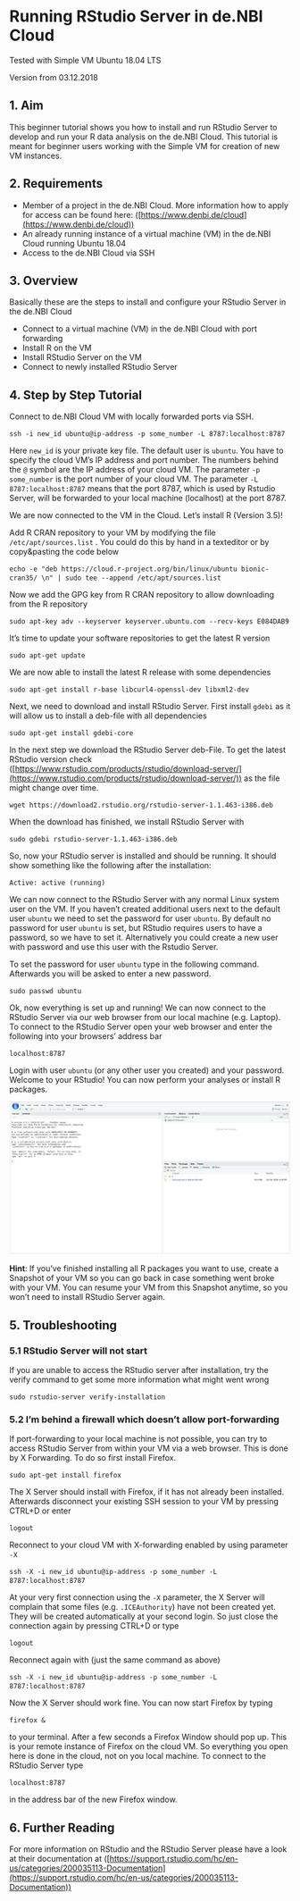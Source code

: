 # Running RStudio Server in de.NBI Cloud
Tested with Simple VM Ubuntu 18.04 LTS

Version from 03.12.2018

## 1. Aim
This beginner tutorial shows you how to install and run RStudio Server to develop and run your R data analysis on the de.NBI Cloud. This tutorial is meant for beginner users working with the Simple VM for creation of new VM instances.

## 2. Requirements
* Member of a project in the de.NBI Cloud. More information how to apply for access can be found here: ([https://www.denbi.de/cloud](https://www.denbi.de/cloud))
* An already running instance of a virtual machine (VM) in the de.NBI Cloud running Ubuntu 18.04
* Access to the de.NBI Cloud via SSH

## 3. Overview
Basically these are the steps to install and configure your RStudio Server in the de.NBI Cloud
* Connect to a virtual machine (VM) in the de.NBI Cloud with port forwarding
* Install R on the VM
* Install RStudio Server on the VM
* Connect to newly installed RStudio Server

## 4. Step by Step Tutorial
Connect to de.NBI Cloud VM with locally forwarded ports via SSH. 

```
ssh -i new_id ubuntu@ip-address -p some_number -L 8787:localhost:8787
```

Here ``new_id`` is your private key file. The default user is ``ubuntu``. You have to specify the cloud VM’s IP address and port number. The numbers behind the ``@`` symbol are the IP address of your cloud VM. The parameter ``-p some_number`` is the port number of your cloud VM. The parameter ``-L 8787:localhost:8787`` means that the port 8787, which is used by Rstudio Server, will be forwarded to your local machine (localhost) at the port 8787.

We are now connected to the VM in the Cloud. Let’s install R (Version 3.5)!

Add R CRAN repository to your VM by modifying the file ``/etc/apt/sources.list`` . You could do this by hand in a texteditor or by copy&pasting the code below

```
echo -e "deb https://cloud.r-project.org/bin/linux/ubuntu bionic-cran35/ \n" | sudo tee --append /etc/apt/sources.list
```

Now we add the GPG key from R CRAN repository to allow downloading from the R repository

```
sudo apt-key adv --keyserver keyserver.ubuntu.com --recv-keys E084DAB9 
```

It’s time to update your software repositories to get the latest R version

```
sudo apt-get update
```

We are now able to install the latest R release with some dependencies

```
sudo apt-get install r-base libcurl4-openssl-dev libxml2-dev
```

Next, we need to download and install RStudio Server. First install ``gdebi`` as it will allow us to install a deb-file with all dependencies

```
sudo apt-get install gdebi-core
```

In the next step we download the RStudio Server deb-File. To get the latest RStudio version check ([https://www.rstudio.com/products/rstudio/download-server/](https://www.rstudio.com/products/rstudio/download-server/)) as the file might change over time.

```
wget https://download2.rstudio.org/rstudio-server-1.1.463-i386.deb
```

When the download has finished, we install RStudio Server with 

```
sudo gdebi rstudio-server-1.1.463-i386.deb
```

So, now your RStudio server is installed and should be running. It should show something like the following after the installation:

```
Active: active (running)
```

We can now connect to the RStudio Server with any normal Linux system user on the VM. If you haven’t created additional users next to the default user ``ubuntu`` we need to set the password for user ``ubuntu``. By default no password for user ``ubuntu`` is set, but RStudio requires users to have a password, so we have to set it. Alternatively you could create a new user with password and use this user with the Rstudio Server.

To set the password for user ``ubuntu`` type in the following command. Afterwards you will be asked to enter a new password.

```
sudo passwd ubuntu
```

Ok, now everything is set up and running! We can now connect to the RStudio Server via our web browser from our local machine (e.g. Laptop). To connect to the RStudio Server open your web browser and enter the following into your browsers’ address bar

```
localhost:8787
```

Login with user ``ubuntu`` (or any other user you created) and your password. Welcome to your RStudio! You can now perform your analyses or install R packages. 

 ![RStudio Server Screenshot](img/rstudioserveer-screenshot.png)


**Hint**: If you’ve finished installing all R packages you want to use, create a Snapshot of your VM so you can go back in case something went broke with your VM. You can resume your VM from this Snapshot anytime, so you won’t need to install RStudio Server again.

## 5. Troubleshooting
### 5.1 RStudio Server will not start
If you are unable to access the RStudio server after installation, try the verify command to get some more information what might went wrong

```
sudo rstudio-server verify-installation
```

### 5.2 I’m behind a firewall which doesn’t allow port-forwarding
If port-forwarding to your local machine is not possible, you can try to access RStudio Server from within your VM via a web browser. This is done by X Forwarding. To do so first install Firefox.

```
sudo apt-get install firefox
```

The X Server should install with Firefox, if it has not already been installed. Afterwards disconnect your existing SSH session to your VM by pressing CTRL+D or enter

```
logout
```

Reconnect to your cloud VM with X-forwarding enabled by using parameter ``-X``

```
ssh -X -i new_id ubuntu@ip-address -p some_number -L 8787:localhost:8787
```

At your very first connection using the ``-X`` parameter, the X Server will complain that some files (e.g. ``.ICEAuthority``) have not been created yet. They will be created automatically at your second login. So just close the connection again by pressing CTRL+D or type

```
logout
```

Reconnect again with (just the same command as above)

```
ssh -X -i new_id ubuntu@ip-address -p some_number -L 8787:localhost:8787
```

Now the X Server should work fine. You can now start Firefox by typing 

```
firefox &
```

to your terminal. After a few seconds a Firefox Window should pop up. This is your remote instance of Firefox on the cloud VM. So everything you open here is done in the cloud, not on you local machine.
To connect to the RStudio Server type 

```
localhost:8787
```

in the address bar of the new Firefox window.

## 6. Further Reading
For more information on RStudio and the RStudio Server please have a look at their documentation at ([https://support.rstudio.com/hc/en-us/categories/200035113-Documentation](https://support.rstudio.com/hc/en-us/categories/200035113-Documentation))
